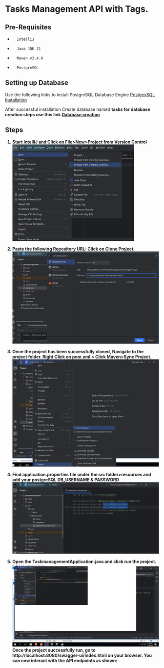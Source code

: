 # Tasks Management API with Tags.

## Pre-Requisites

-       IntelliJ
-       Java JDK 21
-       Maven v3.4.0
-       PostgreSQL

## Setting up Database

Use the following links to install PostgreSQL Database Engine [PostgesSQL Installation](https://www.guru99.com/download-install-postgresql.html)

After successful installation Create database named <strong>tasks <strong>
for database creation steps use this link
[Database creation](https://www.tutorialsteacher.com/postgresql/create-database)

## Steps

1. Start IntelliJ and Click on File>New>Project from Version Control
   ![version contron](/images/selectfile.png)
2. Paste the following Repository URL:
   Click on Clone Project.
   ![clone](/images/clone.png)

3. Once the project has been successfully cloned, Navigate to the project folder.
   Right Click on pom.xml > Click Maven>Sync Project.
   ![sync project](/images/Syncpom.png)
4. Find application.properties file under the src folder>resources and add your postgreSQL DB_USERNAME & PASSWORD
   ![aplication properties](/images/editapplicationpropertise.png)
5. Open the TaskmanagementApplication.java and click run the project.
   ![run](/images/runtheproject.png)
   Once the project successfully run, go to http://localhost:8080/swagger-ui/index.html on your browser. You can now interact with the API endpoints as shown:
